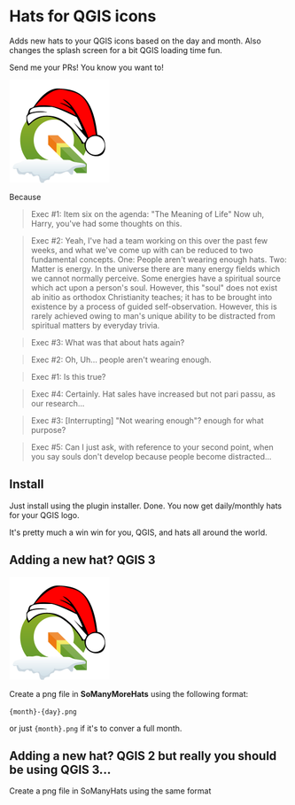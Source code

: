 # Hats for QGIS icons

Adds new hats to your QGIS icons based on the day and month. Also changes the splash
screen for a bit QGIS loading time fun.

Send me your PRs! You know you want to!

![Alt text](icon.png "QGIS icon with santa hat")

Because

> Exec #1: Item six on the agenda: "The Meaning of Life" Now uh, Harry, you've had some thoughts on this.

> Exec #2: Yeah, I've had a team working on this over the past few weeks, and what we've come up with can be reduced to two fundamental concepts. One: People aren't wearing enough hats. Two: Matter is energy. In the universe there are many energy fields which we cannot normally perceive. Some energies have a spiritual source which act upon a person's soul. However, this "soul" does not exist ab initio as orthodox Christianity teaches; it has to be brought into existence by a process of guided self-observation. However, this is rarely achieved owing to man's unique ability to be distracted from spiritual matters by everyday trivia.

> Exec #3: What was that about hats again?

> Exec #2: Oh, Uh... people aren't wearing enough.

> Exec #1: Is this true?

> Exec #4: Certainly. Hat sales have increased but not pari passu, as our research...

> Exec #3: [Interrupting] "Not wearing enough"? enough for what purpose?

> Exec #5: Can I just ask, with reference to your second point, when you say souls don't develop because people become distracted...

## Install

Just install using the plugin installer. Done.  You now get daily/monthly hats for your QGIS logo. 

It's pretty much a win win for you, QGIS, and hats all around the world.

## Adding a new hat? QGIS 3

![Alt text](icon.png "QGIS icon with santa hat")


Create a png file in **SoManyMoreHats** using the following format:

`{month}-{day}.png`

or just `{month}.png` if it's to conver a full month.

## Adding a new hat? QGIS 2 but really you should be using QGIS 3...

Create a png file in SoManyHats using the same format


